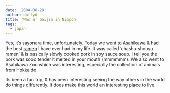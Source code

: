 ```yaml
---
date: '2004-08-29'
author: duffyd
title: ‘Was a’ Gaijin in Nippon
tags:
  - japan
---
```


Yes, it’s sayonara time, unfortunately. Today we went to [
 Asahikawa](https://href.li/?http://www.city.asahikawa.hokkaido.jp/files/kokusaikouryu/index/index.html) & had the best [
 ramen](https://href.li/?http://www.google.co.nz/search?hl=en&ie=UTF-8&q=ramen&meta=) I have ever had in my life. It was called ‘chashu shouyu ramen’
 & is basically slowly cooked pork in soy sauce soup. I tell you the pork
 was sooo tender it melted in your mouth (mmmmmm). We also went to Asahikawa
 Zoo which was interesting, especially the collection of animals from
 Hokkaido.

Its been a fun trip, & has been interesting seeing the way others in
 the world do things differently. It does make this world an interesting
 place to live.
